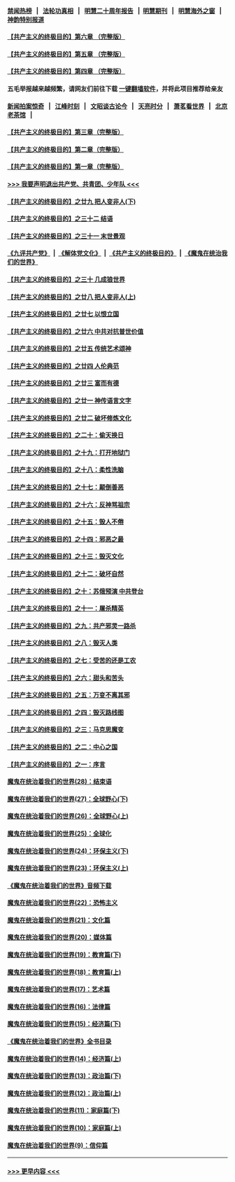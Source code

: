 #### [禁闻热榜](热点新闻.md?=0)  &nbsp;&nbsp;|&nbsp;&nbsp; [法轮功真相](https://github.com/gfw-breaker/truth/blob/master/README.md?=0) &nbsp;&nbsp;|&nbsp;&nbsp; [明慧二十周年报告](https://github.com/gfw-breaker/mh-reports/blob/master/README.md?=0) &nbsp;&nbsp;|&nbsp;&nbsp;[明慧期刊](https://github.com/gfw-breaker/mh-qikan) &nbsp;&nbsp;|&nbsp;&nbsp; [明慧海外之窗](https://github.com/gfw-breaker/mh-news/blob/master/README.md?=0) &nbsp;&nbsp;|&nbsp;&nbsp; [神韵特别报道](https://github.com/gfw-breaker/mh-news/blob/master/shenyun.md?=0)
#### [【共产主义的终极目的】第六章 （完整版）](../pages/nsc422/n11428913.md?t=02291402) 
#### [【共产主义的终极目的】第五章 （完整版）](../pages/nsc422/n11428912.md?t=02291402) 
#### [【共产主义的终极目的】第四章 （完整版）](../pages/nsc422/n11428907.md?t=02291402) 
#### 五毛举报越来越频繁，请网友们前往下载 [一键翻墙软件](https://github.com/gfw-breaker/ssr-accounts)，并将此项目推荐给亲友
#### [新闻拍案惊奇](https://github.com/gfw-breaker/banned-news/blob/master/pages/link4.md) &nbsp;&nbsp;|&nbsp;&nbsp; [江峰时刻](https://github.com/gfw-breaker/banned-news/blob/master/pages/link4.md) &nbsp;&nbsp;|&nbsp;&nbsp; [文昭谈古论今](https://github.com/gfw-breaker/banned-news/blob/master/pages/link4.md) &nbsp;&nbsp;|&nbsp;&nbsp; [天亮时分](https://github.com/gfw-breaker/banned-news/blob/master/pages/link4.md) &nbsp;&nbsp;|&nbsp;&nbsp; [萧茗看世界](https://github.com/gfw-breaker/banned-news/blob/master/pages/link4.md) &nbsp;&nbsp;|&nbsp;&nbsp; [北京老茶馆](https://github.com/gfw-breaker/banned-news/blob/master/pages/link4.md) &nbsp;&nbsp;|&nbsp;&nbsp; 
#### [【共产主义的终极目的】第三章（完整版）](../pages/nsc422/n11428848.md?t=02291402) 
#### [【共产主义的终极目的】第二章（完整版）](../pages/nsc422/n11428831.md?t=02291402) 
#### [【共产主义的终极目的】第一章（完整版）](../pages/nsc422/n11417651.md?t=02291402) 
#### [>>> 我要声明退出共产党、共青团、少年队 <<<](https://github.com/begood0513/goodnews/blob/master/quit/letter.md) 
#### [【共产主义的终极目的】之廿九 把人变非人(下)](../pages/nsc422/n11344140.md?t=02291402) 
#### [【共产主义的终极目的】之三十二 结语](../pages/nsc422/n11360535.md?t=02291402) 
#### [【共产主义的终极目的】之三十一 末世景观](../pages/nsc422/n11351129.md?t=02291402) 
#### [《九评共产党》](https://github.com/begood0513/9ping.md/blob/master/README.md) &nbsp;|&nbsp; [《解体党文化》](../../../../jtdwh.md/blob/master/README.md)  &nbsp;|&nbsp; [《共产主义的终极目的》](../../../../gczydzjmd.md/blob/master/README.md) &nbsp;|&nbsp; [《魔鬼在统治我们的世界》](../../../../mgztzwmdsj.md/blob/master/README.md) 
#### [【共产主义的终极目的】之三十 几成狼世界](../pages/nsc422/n11348280.md?t=02291402) 
#### [【共产主义的终极目的】之廿八 把人变非人(上)](../pages/nsc422/n11340492.md?t=02291402) 
#### [【共产主义的终极目的】之廿七 以恨立国](../pages/nsc422/n11336944.md?t=02291402) 
#### [【共产主义的终极目的】之廿六 中共对抗普世价值](../pages/nsc422/n11324785.md?t=02291402) 
#### [【共产主义的终极目的】之廿五 传统艺术颂神](../pages/nsc422/n11296396.md?t=02291402) 
#### [【共产主义的终极目的】之廿四 人伦典范](../pages/nsc422/n11296397.md?t=02291402) 
#### [【共产主义的终极目的】之廿三 富而有德](../pages/nsc422/n11283598.md?t=02291402) 
#### [【共产主义的终极目的】之廿一 神传语言文字](../pages/nsc422/n11263265.md?t=02291402) 
#### [【共产主义的终极目的】之廿二 破坏修炼文化](../pages/nsc422/n11245728.md?t=02291402) 
#### [【共产主义的终极目的】之二十：偷天换日](../pages/nsc422/n11238846.md?t=02291402) 
#### [【共产主义的终极目的】之十九：打开地狱门](../pages/nsc422/n11206376.md?t=02291402) 
#### [【共产主义的终极目的】之十八：柔性洗脑](../pages/nsc422/n11199994.md?t=02291402) 
#### [【共产主义的终极目的】之十七：颠倒善恶](../pages/nsc422/n11179782.md?t=02291402) 
#### [【共产主义的终极目的】之十六：反神骂祖宗](../pages/nsc422/n11166798.md?t=02291402) 
#### [【共产主义的终极目的】之十五：毁人不倦](../pages/nsc422/n11166792.md?t=02291402) 
#### [【共产主义的终极目的】之十四：邪恶之最](../pages/nsc422/n11150249.md?t=02291402) 
#### [【共产主义的终极目的】之十三：毁灭文化](../pages/nsc422/n11135227.md?t=02291402) 
#### [【共产主义的终极目的】之十二：破坏自然](../pages/nsc422/n11135214.md?t=02291402) 
#### [【共产主义的终极目的】之十：苏俄预演 中共登台](../pages/nsc422/n11118424.md?t=02291402) 
#### [【共产主义的终极目的】之十一：屠杀精英](../pages/nsc422/n11118442.md?t=02291402) 
#### [【共产主义的终极目的】之九：共产邪灵一路杀](../pages/nsc422/n11114139.md?t=02291402) 
#### [【共产主义的终极目的】之八：毁灭人类](../pages/nsc422/n11108503.md?t=02291402) 
#### [【共产主义的终极目的】之七：受苦的还是工农](../pages/nsc422/n11101809.md?t=02291402) 
#### [【共产主义的终极目的】之六：甜头和苦头](../pages/nsc422/n11096971.md?t=02291402) 
#### [【共产主义的终极目的】之五：万变不离其邪](../pages/nsc422/n11091285.md?t=02291402) 
#### [【共产主义的终极目的】之四：毁灭路线图](../pages/nsc422/n11086284.md?t=02291402) 
#### [【共产主义的终极目的】之三：马克思魔变](../pages/nsc422/n11061941.md?t=02291402) 
#### [【共产主义的终极目的】之二：中心之国](../pages/nsc422/n11047728.md?t=02291402) 
#### [【共产主义的终极目的】之一：序言](../pages/nsc422/n11086077.md?t=02291402) 
#### [魔鬼在统治着我们的世界(28)：结束语](../pages/nsc422/n10936246.md?t=02291402) 
#### [魔鬼在统治着我们的世界(27)：全球野心(下)](../pages/nsc422/n10928319.md?t=02291402) 
#### [魔鬼在统治着我们的世界(26)：全球野心(上)](../pages/nsc422/n10900318.md?t=02291402) 
#### [魔鬼在统治着我们的世界(25)：全球化](../pages/nsc422/n10788205.md?t=02291402) 
#### [魔鬼在统治着我们的世界(24)：环保主义(下)](../pages/nsc422/n10695307.md?t=02291402) 
#### [魔鬼在统治着我们的世界(23)：环保主义(上)](../pages/nsc422/n10688613.md?t=02291402) 
#### [《魔鬼在统治着我们的世界》音频下载](../pages/nsc422/n10635553.md?t=02291402) 
#### [魔鬼在统治着我们的世界(22)：恐怖主义](../pages/nsc422/n10614727.md?t=02291402) 
#### [魔鬼在统治着我们的世界(21)：文化篇](../pages/nsc422/n10597706.md?t=02291402) 
#### [魔鬼在统治着我们的世界(20)：媒体篇](../pages/nsc422/n10586579.md?t=02291402) 
#### [魔鬼在统治着我们的世界(19)：教育篇(下)](../pages/nsc422/n10564808.md?t=02291402) 
#### [魔鬼在统治着我们的世界(18)：教育篇(上)](../pages/nsc422/n10526970.md?t=02291402) 
#### [魔鬼在统治着我们的世界(17)：艺术篇](../pages/nsc422/n10499093.md?t=02291402) 
#### [魔鬼在统治着我们的世界(16)：法律篇](../pages/nsc422/n10485969.md?t=02291402) 
#### [魔鬼在统治着我们的世界(15)：经济篇(下)](../pages/nsc422/n10469975.md?t=02291402) 
#### [《魔鬼在统治着我们的世界》全书目录](../pages/nsc422/n10464261.md?t=02291402) 
#### [魔鬼在统治着我们的世界(14)：经济篇(上)](../pages/nsc422/n10457370.md?t=02291402) 
#### [魔鬼在统治着我们的世界(13)：政治篇(下)](../pages/nsc422/n10448270.md?t=02291402) 
#### [魔鬼在统治着我们的世界(12)：政治篇(上)](../pages/nsc422/n10444576.md?t=02291402) 
#### [魔鬼在统治着我们的世界(11)：家庭篇(下)](../pages/nsc422/n10440961.md?t=02291402) 
#### [魔鬼在统治着我们的世界(10)：家庭篇(上)](../pages/nsc422/n10435448.md?t=02291402) 
#### [魔鬼在统治着我们的世界(9)：信仰篇](../pages/nsc422/n10432159.md?t=02291402) 

----
#### [ >>> 更早内容 <<< ](../indexes/nsc422-earlier.md)
